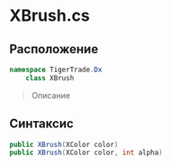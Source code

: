 
# XBrush.cs
## Расположение
```csharp
namespace TigerTrade.Dx  
    class XBrush
```

> Описание

## Синтаксис
```csharp
public XBrush(XColor color)
public XBrush(XColor color, int alpha)
```
